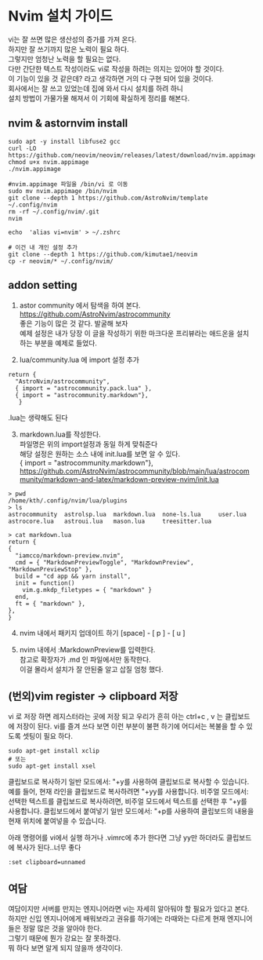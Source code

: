 # Nvim 설치 가이드
vi는 잘 쓰면 많은 생산성의 증가를 가져 온다.  \
하지만 잘 쓰기까지 많은 노력이 필요 하다. \
그렇지만 엄청난 노력을 할 필요는 없다. \
다만 간단한 텍스트 작성이라도 vi로 작성을 하려는 의지는 있어야 할 것이다. \
이 기능이 있을 것 같은데? 라고 생각하면  거의 다 구현 되어 있을 것이다. \
회사에서는 잘 쓰고 있었는데 집에 와서 다시 설치를 하려 하니 \
설치 방법이 가물가물 해져서 이 기회에 확실하게 정리를 해본다.


## nvim & astornvim install

```
sudo apt -y install libfuse2 gcc
curl -LO https://github.com/neovim/neovim/releases/latest/download/nvim.appimage
chmod u+x nvim.appimage
./nvim.appimage

#nvim.appimage 파일을 /bin/vi 로 이동
sudo mv nvim.appimage /bin/nvim
git clone --depth 1 https://github.com/AstroNvim/template ~/.config/nvim
rm -rf ~/.config/nvim/.git
nvim

echo  'alias vi=nvim' > ~/.zshrc

# 이건 내 개인 설정 추가 
git clone --depth 1 https://github.com/kimutae1/neovim
cp -r neovim/* ~/.config/nvim/

```

## addon setting
 1. astor community 에서 탐색을 하여 본다. \
  https://github.com/AstroNvim/astrocommunity \
  좋은 기능이 많은 것 같다. 발굴해 보자 \
  예제 설정은 내가 당장 이 글을 작성하기 위한 마크다운 프리뷰라는 애드온을 설치 하는 부분을 예제로 들었다.


 2. lua/community.lua 에 import 설정 추가
```
return {
  "AstroNvim/astrocommunity",
  { import = "astrocommunity.pack.lua" },
  { import = "astrocommunity.markdown"},
   }
```
.lua는 생략해도 된다


3. markdown.lua를 작성한다.  \
파일명은 위의 import설정과 동일 하게 맞춰준다 \
해당 설정은 원하는 소스 내에 init.lua를 보면 알 수 있다. \
  { import = "astrocommunity.markdown"}, \
 https://github.com/AstroNvim/astrocommunity/blob/main/lua/astrocommunity/markdown-and-latex/markdown-preview-nvim/init.lua

```
> pwd
/home/kth/.config/nvim/lua/plugins
> ls
astrocommunity  astrolsp.lua  markdown.lua  none-ls.lua     user.lua
astrocore.lua   astroui.lua   mason.lua     treesitter.lua

```

```
> cat markdown.lua
return {
{
  "iamcco/markdown-preview.nvim",
  cmd = { "MarkdownPreviewToggle", "MarkdownPreview", "MarkdownPreviewStop" },
  build = "cd app && yarn install",
  init = function()
    vim.g.mkdp_filetypes = { "markdown" }
  end,
  ft = { "markdown" },
},
}
```

4. nvim 내에서 패키지 업데이트 하기 
[space] - [ p ] - [ u ]

5. nvim 내에서 :MarkdownPreview를 입력한다. \
  참고로 확장자가 .md 인 파일에서만 동작한다. \
  이걸 몰라서 설치가 잘 안된줄 알고 삽질 엄청 했다.


## (번외)vim register -> clipboard 저장
vi 로 저장 하면 레지스터라는  곳에 저장 되고 우리가 흔히 아는 ctrl+c , v 는 클립보드에 저장이 된다.
vi를 즐겨 쓰다 보면 이런 부분이 불편 하기에 어디서는 복불을 할 수 있도록 셋팅이 필요 하다.

```
sudo apt-get install xclip
# 또는
sudo apt-get install xsel
```

클립보드로 복사하기
일반 모드에서: "+y를 사용하여 클립보드로 복사할 수 있습니다. 예를 들어, 현재 라인을 클립보드로 복사하려면 "+yy를 사용합니다.
비주얼 모드에서: 선택한 텍스트를 클립보드로 복사하려면, 비주얼 모드에서 텍스트를 선택한 후 "+y를 사용합니다.
클립보드에서 붙여넣기
일반 모드에서: "+p를 사용하여 클립보드의 내용을 현재 위치에 붙여넣을 수 있습니다.

아래 명령어를 vi에서 실행 하거나 .vimrc에 추가 한다면 그냥 yy만 하더라도 클립보드에 복사가 된다..너무 좋다

```
:set clipboard=unnamed
```

## 여담
여담이지만 서버를 만지는 엔지니어라면 vi는 자세히 알아둬야 할 필요가 있다고 본다. \
하지만 신입 엔지니어에게 배워보라고 권유를 하기에는 라때와는 다르게 현재 엔지니어들은 정말 많은 것을 알아야 한다. \
그렇기 때문에 뭔가 강요는 잘 못하겠다. \
뭐 하다 보면 알게 되지 않을까 생각이다. 


